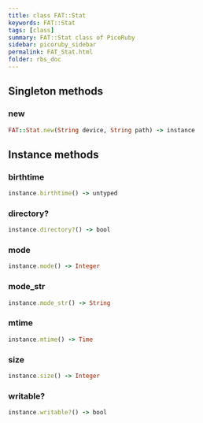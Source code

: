 ```yaml
---
title: class FAT::Stat
keywords: FAT::Stat
tags: [class]
summary: FAT::Stat class of PicoRuby
sidebar: picoruby_sidebar
permalink: FAT_Stat.html
folder: rbs_doc
---
```

## Singleton methods
### new

```ruby
FAT::Stat.new(String device, String path) -> instance
```
## Instance methods
### birthtime

```ruby
instance.birthtime() -> untyped
```
### directory?

```ruby
instance.directory?() -> bool
```
### mode

```ruby
instance.mode() -> Integer
```
### mode_str

```ruby
instance.mode_str() -> String
```
### mtime

```ruby
instance.mtime() -> Time
```
### size

```ruby
instance.size() -> Integer
```
### writable?

```ruby
instance.writable?() -> bool
```
